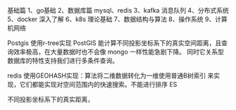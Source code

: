 
基础篇
1、go基础
2、数据库篇 mysql、redis
3、kafka 消息队列
4、分布式系统
5、docker 深入了解
6、k8s 理论基础
7、数据结构与算法
8、操作系统
9、计算机网络




Postgis 使用r-tree实现
PostGIS 能计算不同投影坐标系下的真实空间距离，且查询效率极高，在大量数据时也不会像 mongo 一样性能急剧下降。
同时它关系型数据库的特性支持我们进行多条件查询。

redis 使用GEOHASH实现：算法将二维数据转化为一维使用普通B树索引 来实现，它们都能实现对空间范围内的快速搜索。不能进行排序
ES

不同投影坐标系下的真实距离，






















